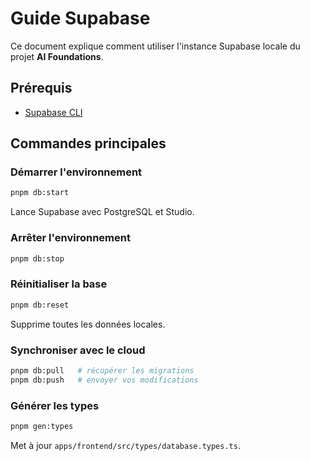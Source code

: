 # Guide Supabase

Ce document explique comment utiliser l'instance Supabase locale du projet **AI Foundations**.

## Prérequis

- [Supabase CLI](https://supabase.com/docs/guides/cli)

## Commandes principales

### Démarrer l'environnement

```bash
pnpm db:start
```

Lance Supabase avec PostgreSQL et Studio.

### Arrêter l'environnement

```bash
pnpm db:stop
```

### Réinitialiser la base

```bash
pnpm db:reset
```

Supprime toutes les données locales.

### Synchroniser avec le cloud

```bash
pnpm db:pull   # récupérer les migrations
pnpm db:push   # envoyer vos modifications
```

### Générer les types

```bash
pnpm gen:types
```

Met à jour `apps/frontend/src/types/database.types.ts`.
